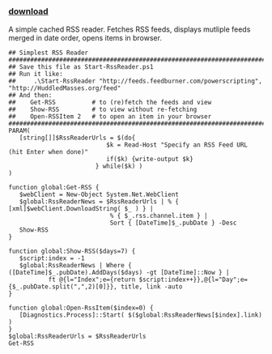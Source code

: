 ﻿---
pid:            709
parent:         0
children:       
poster:         Anonymous
title:          
date:           2008-12-04 15:10:03
description:    A simple cached RSS reader. Fetches RSS feeds, displays mutliple feeds merged in date order, opens items in browser.
format:         posh
---

# 

### [download](709.ps1)  

A simple cached RSS reader. Fetches RSS feeds, displays mutliple feeds merged in date order, opens items in browser.

```posh
## Simplest RSS Reader
####################################################################################################
## Save this file as Start-RssReader.ps1
## Run it like:
##     .\Start-RssReader "http://feeds.feedburner.com/powerscripting", "http://HuddledMasses.org/feed"
## And then:
##    Get-RSS          # to (re)fetch the feeds and view
##    Show-RSS         # to view without re-fetching
##    Open-RSSItem 2   # to open an item in your browser
####################################################################################################
PARAM( 
   [string[]]$RssReaderUrls = $(do{
                           $k = Read-Host "Specify an RSS Feed URL (hit Enter when done)"
                           if($k) {write-output $k}
                        } while($k) )
)

function global:Get-RSS {
   $webClient = New-Object System.Net.WebClient
   $global:RssReaderNews = $RssReaderUrls | % { [xml]$webClient.DownloadString( $_ ) } | 
                            % { $_.rss.channel.item } | 
                            Sort { [DateTime]$_.pubDate } -Desc
   Show-RSS
}

function global:Show-RSS($days=7) {
   $script:index = -1
   $global:RssReaderNews | Where { ([DateTime]$_.pubDate).AddDays($days) -gt [DateTime]::Now } | 
           ft @{l="Index";e={return $script:index++}},@{l="Day";e={$_.pubDate.split(",",2)[0]}}, title, link -auto
}

function global:Open-RssItem($index=0) {
   [Diagnostics.Process]::Start( $($global:RssReaderNews[$index].link) )
}
$global:RssReaderUrls = $RssReaderUrls
Get-RSS
```
